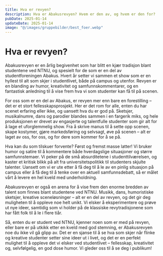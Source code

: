 ```yaml
---
title: Hva er revyen?
description: Hva er Abakusrevyen? Hvem er den av, og hvem er den for?
pubDate: 2025-01-14
updateDate: 2025-01-14
image: "@/images/gruppebilder/best_foer.webp"
---
```


# Hva er revyen?

Abakusrevyen er en årlig begivenhet som har blitt en kjær tradisjon blant studentene ved NTNU, og spesielt for de som er en del av studentforeningen Abakus. Hvert år setter vi sammen et show som er en hyllest til alt som skjer i studentlivet, både på campus og utenfor. Revyen er en blanding av humor, kreativitet og samfunnskommentarer, og en fantastisk anledning til å vise frem hva vi som studenter kan få til på scenen.

For oss som er en del av Abakus, er revyen mer enn bare en forestilling – det er et stort fellesskapsprosjekt. Her er det rom for alle, enten du har scenet erfaring eller ikke, og uansett hva du er god på. Sketsjer, musikalnumre, dans og parodier blandes sammen i en fargerik miks, og hele produksjonen er drevet av engasjerte og talentfulle studenter som gir alt for å lage et uforglemmelig show. Fra å skrive manus til å sette opp scenen, skape kostymer, gjøre markedsføring og selvsagt, øve på scenen – alt er laget av oss, for oss, og for dere som kommer for å se på.

Hva kan du som tilskuer forvente? Først og fremst masse latter! Vi bruker humor og satire til å kommentere både hverdagslige situasjoner og større samfunnstemaer. Vi peker på de små absurditetene i studenttilværelsen, og kaster et kritisk blikk på alt fra universitetspolitikk til studenters skjulte talenter. Uansett om vi er ute etter å få deg til å le av en pinlig situasjon på campus eller å få deg til å tenke over en aktuell samfunnsdebatt, så er målet vårt å levere en hel kveld med underholdning.

Abakusrevyen er også en arena for å vise frem den enorme bredden av talent som finnes blant studentene ved NTNU. Musikk, dans, humoristiske sketsjer, kreative sceneløsninger – alt er en del av revyen, og det gir deg muligheten til å oppleve noe helt unikt. Vi elsker å eksperimentere og prøve ut nye ideer, samtidig som vi holder på de klassiske revytradisjonene som har fått folk til å le i flere tiår.

Så, enten du er student ved NTNU, kjenner noen som er med på revyen, eller bare er på utkikk etter en kveld med god stemning, er Abakusrevyen noe du ikke vil gå glipp av. Det er en sjanse til å se hva som skjer når flinke og kreative studenter setter sine ideer ut i livet, og det er en perfekt mulighet til å oppleve det vi elsker ved studentlivet – fellesskap, kreativitet og, selvfølgelig, en god dose humor. Vi gleder oss til å se deg i publikum!
